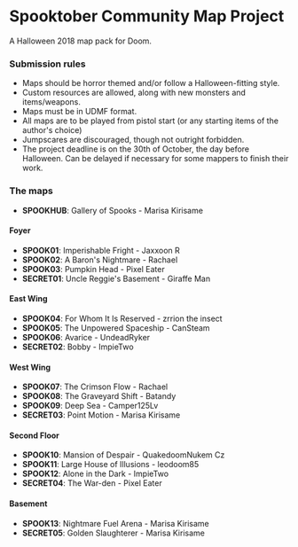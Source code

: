 # Spooktober Community Map Project

A Halloween 2018 map pack for Doom.

### Submission rules

- Maps should be horror themed and/or follow a Halloween-fitting style.
- Custom resources are allowed, along with new monsters and items/weapons.
- Maps must be in UDMF format.
- All maps are to be played from pistol start (or any starting items of the
  author's choice)
- Jumpscares are discouraged, though not outright forbidden.
- The project deadline is on the 30th of October, the day before Halloween.
  Can be delayed if necessary for some mappers to finish their work.

### The maps

- **SPOOKHUB**: Gallery of Spooks - Marisa Kirisame

#### Foyer

- **SPOOK01**: Imperishable Fright - Jaxxoon R
- **SPOOK02**: A Baron's Nightmare - Rachael
- **SPOOK03**: Pumpkin Head - Pixel Eater
- **SECRET01**: Uncle Reggie's Basement - Giraffe Man

#### East Wing

- **SPOOK04**: For Whom It Is Reserved - zrrion the insect
- **SPOOK05**: The Unpowered Spaceship - CanSteam
- **SPOOK06**: Avarice - UndeadRyker
- **SECRET02**: Bobby - ImpieTwo

#### West Wing

- **SPOOK07**: The Crimson Flow - Rachael
- **SPOOK08**: The Graveyard Shift - Batandy
- **SPOOK09**: Deep Sea - Camper125Lv
- **SECRET03**: Point Motion - Marisa Kirisame

#### Second Floor

- **SPOOK10**: Mansion of Despair - QuakedoomNukem Cz
- **SPOOK11**: Large House of Illusions - leodoom85
- **SPOOK12**: Alone in the Dark - ImpieTwo
- **SECRET04**: The War-den - Pixel Eater

#### Basement

- **SPOOK13**: Nightmare Fuel Arena - Marisa Kirisame
- **SECRET05**: Golden Slaughterer - Marisa Kirisame

